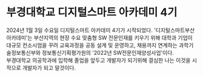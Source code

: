 # 부경대학교 디지털스마트 아카데미 4기

2024년 1월 3일 수요일 디지털스마트 아카데미 4기가 시작되었다. '디지털스마트부산 아카데미'는 부산지역의 현장 수요 맞춤형 SW 전문인재를 키우기 위해 대학과 기업이 대규모 컨소시엄을 꾸려 교육과정을 공동 설계 및 운영하고, 채용까지 연계하는 과학기술정보통신부와 정보통신기획평가원의 '2022년 SW전문인재양성사업'이다.   
  부경대학교 의공학과에 입학해 졸업을 앞두고 개발자가 되기위해 결심한 나는 이것을 시작으로 개발자가 되고 말것이다.

